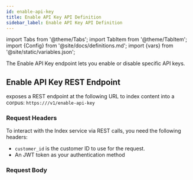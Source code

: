```yaml
---
id: enable-api-key
title: Enable API Key API Definition
sidebar_label: Enable API Key API Definition
---
```


import Tabs from '@theme/Tabs';
import TabItem from '@theme/TabItem';
import {Config} from '@site/docs/definitions.md';
import {vars} from '@site/static/variables.json';

The Enable API Key endpoint lets you enable or disable specific API keys. 

## Enable API Key REST Endpoint

<Config v="names.product"/> exposes a REST endpoint at the following URL
to index content into a corpus:
<code>https://<Config v="domains.rest.indexing"/>/v1/enable-api-key</code>

### Request Headers

To interact with the Index service via REST calls, you need the following 
headers:

* `customer_id` is the customer ID to use for the request.
* An JWT token as your authentication method


### Request Body

